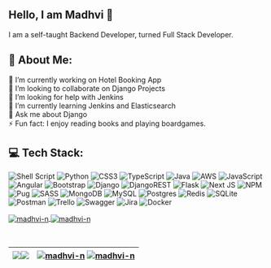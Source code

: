 ## Hello, I am Madhvi 👋


I am a self-taught Backend Developer, turned Full Stack Developer.


## 💫 About Me:
🔭 I’m currently working on Hotel Booking App<br>👯 I’m looking to collaborate on Django Projects<br>🤝 I’m looking for help with Jenkins<br>🌱 I’m currently learning Jenkins and Elasticsearch<br>💬 Ask me about Django<br>⚡ Fun fact: I enjoy reading books and playing boardgames.


## 💻 Tech Stack:
![Shell Script](https://img.shields.io/badge/shell_script-%23121011.svg?style=for-the-badge&logo=gnu-bash&logoColor=white) ![Python](https://img.shields.io/badge/python-3670A0?style=for-the-badge&logo=python&logoColor=ffdd54) ![CSS3](https://img.shields.io/badge/css3-%231572B6.svg?style=for-the-badge&logo=css3&logoColor=white) ![TypeScript](https://img.shields.io/badge/typescript-%23007ACC.svg?style=for-the-badge&logo=typescript&logoColor=white) ![Java](https://img.shields.io/badge/java-%23ED8B00.svg?style=for-the-badge&logo=java&logoColor=white) ![AWS](https://img.shields.io/badge/AWS-%23FF9900.svg?style=for-the-badge&logo=amazon-aws&logoColor=white) ![JavaScript](https://img.shields.io/badge/javascript-%23323330.svg?style=for-the-badge&logo=javascript&logoColor=%23F7DF1E) ![Angular](https://img.shields.io/badge/angular-%23DD0031.svg?style=for-the-badge&logo=angular&logoColor=white) ![Bootstrap](https://img.shields.io/badge/bootstrap-%23563D7C.svg?style=for-the-badge&logo=bootstrap&logoColor=white) ![Django](https://img.shields.io/badge/django-%23092E20.svg?style=for-the-badge&logo=django&logoColor=white) ![DjangoREST](https://img.shields.io/badge/DJANGO-REST-ff1709?style=for-the-badge&logo=django&logoColor=white&color=ff1709&labelColor=gray) ![Flask](https://img.shields.io/badge/flask-%23000.svg?style=for-the-badge&logo=flask&logoColor=white) ![Next JS](https://img.shields.io/badge/Next-black?style=for-the-badge&logo=next.js&logoColor=white) ![NPM](https://img.shields.io/badge/NPM-%23000000.svg?style=for-the-badge&logo=npm&logoColor=white) ![Pug](https://img.shields.io/badge/Pug-FFF?style=for-the-badge&logo=pug&logoColor=A86454) ![SASS](https://img.shields.io/badge/SASS-hotpink.svg?style=for-the-badge&logo=SASS&logoColor=white) ![MongoDB](https://img.shields.io/badge/MongoDB-%234ea94b.svg?style=for-the-badge&logo=mongodb&logoColor=white) ![MySQL](https://img.shields.io/badge/mysql-%2300f.svg?style=for-the-badge&logo=mysql&logoColor=white) ![Postgres](https://img.shields.io/badge/postgres-%23316192.svg?style=for-the-badge&logo=postgresql&logoColor=white) ![Redis](https://img.shields.io/badge/redis-%23DD0031.svg?style=for-the-badge&logo=redis&logoColor=white) ![SQLite](https://img.shields.io/badge/sqlite-%2307405e.svg?style=for-the-badge&logo=sqlite&logoColor=white) ![Postman](https://img.shields.io/badge/Postman-FF6C37?style=for-the-badge&logo=postman&logoColor=white) ![Trello](https://img.shields.io/badge/Trello-%23026AA7.svg?style=for-the-badge&logo=Trello&logoColor=white) ![Swagger](https://img.shields.io/badge/-Swagger-%23Clojure?style=for-the-badge&logo=swagger&logoColor=white) ![Jira](https://img.shields.io/badge/jira-%230A0FFF.svg?style=for-the-badge&logo=jira&logoColor=white) ![Docker](https://img.shields.io/badge/docker-%230db7ed.svg?style=for-the-badge&logo=docker&logoColor=white)


<a href="https://github.com/madhvi-n#gh-light-mode-only">
  <img align="center" src="https://github-readme-stats.vercel.app/api/top-langs?username=madhvi-n&show_icons=true&locale=en&layout=compact" alt="madhvi-n" />
</a>
    
<a href="https://github.com/madhvi-n#gh-dark-mode-only">
  <img align="center" src="https://github-readme-stats.vercel.app/api/top-langs?username=madhvi-n&show_icons=true&locale=en&layout=compact&theme=radical" alt="madhvi-n" />
</a>
  
  
&nbsp; 
    
    
| <a href="https://github.com/madhvi-n#gh-light-mode-only"><img align="center" src="https://github-readme-stats.vercel.app/api?username=madhvi-n&show_icons=true&locale=en&hide_border=true" /></a><a href="https://github.com/madhvi-n#gh-dark-mode-only"><img align="center" src="https://github-readme-stats.vercel.app/api?username=madhvi-n&show_icons=true&locale=en&theme=radical&hide_border=true" /> <a/>  | <a href="https://github.com/madhvi-n#gh-light-mode-only"><img align="center" src="https://github-readme-streak-stats.herokuapp.com/?user=madhvi-n&hide_border=true" alt="madhvi-n" /></a> <a href="https://github.com/madhvi-n#gh-dark-mode-only"><img align="center" src="https://github-readme-streak-stats.herokuapp.com/?user=madhvi-n&theme=radical&hide_border=true" alt="madhvi-n" /></a> |
| ------------- |:-------------:|

